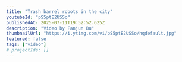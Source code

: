 ```yaml
---
title: "Trash barrel robots in the city"
youtubeId: "pS5ptE2USSo"
publishedAt: 2025-07-11T19:52:52.625Z
description: "Video by Fanjun Bu"
thumbnailUrl: "https://i.ytimg.com/vi/pS5ptE2USSo/hqdefault.jpg"
featured: false
tags: ["video"]
# projectIds: []
---
```


<!-- You can add additional notes about this video here -->
